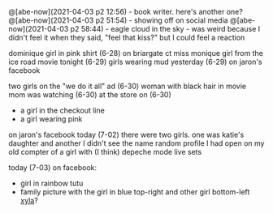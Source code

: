 @[abe-now](2021-04-03 p2 12:56) - book writer. here's another one?
@[abe-now](2021-04-03 p2 51:54) - showing off on social media
@[abe-now](2021-04-03 p2 58:44) - eagle cloud in the sky - was weird because I didn't feel it when they said, "feel that kiss?" but I could feel a reaction

dominique
girl in pink shirt (6-28) on briargate ct
miss monique
girl from the ice road movie tonight (6-29)
girls wearing mud yesterday (6-29) on jaron's facebook

two girls on the "we do it all" ad (6-30)
woman with black hair in movie mom was watching (6-30)
at the store on (6-30)
- a girl in the checkout line
- a girl wearing pink

on jaron's facebook today (7-02) there were two girls. one was katie's daughter and another I didn't see the name
random profile I had open on my old compter of a girl with (I think) depeche mode live sets

today (7-03) on facebook:
- girl in rainbow tutu
- family picture with the girl in blue top-right and other girl bottom-left
[xyla](https://www.youtube.com/channel/UCEn3fRj2e0mpqYsijxnzayg)?
